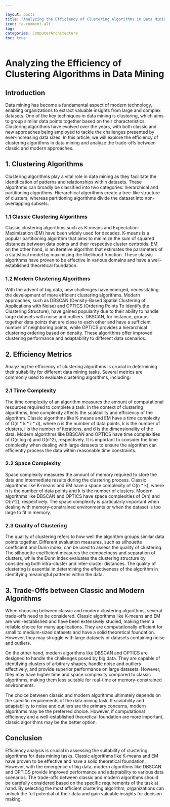 ```yaml
---

layout: posts
title: "Analyzing the Efficiency of Clustering Algorithms in Data Mining"
icon: fa-comment-alt
tag:      
categories: ComputerArchitecture
toc: true
---
```




# Analyzing the Efficiency of Clustering Algorithms in Data Mining

## Introduction
Data mining has become a fundamental aspect of modern technology, enabling organizations to extract valuable insights from large and complex datasets. One of the key techniques in data mining is clustering, which aims to group similar data points together based on their characteristics. Clustering algorithms have evolved over the years, with both classic and new approaches being employed to tackle the challenges presented by ever-increasing data sizes. In this article, we will explore the efficiency of clustering algorithms in data mining and analyze the trade-offs between classic and modern approaches.

## 1. Clustering Algorithms
Clustering algorithms play a vital role in data mining as they facilitate the identification of patterns and relationships within datasets. These algorithms can broadly be classified into two categories: hierarchical and partitioning algorithms. Hierarchical algorithms create a tree-like structure of clusters, whereas partitioning algorithms divide the dataset into non-overlapping subsets.

### 1.1 Classic Clustering Algorithms
Classic clustering algorithms such as K-means and Expectation-Maximization (EM) have been widely used for decades. K-means is a popular partitioning algorithm that aims to minimize the sum of squared distances between data points and their respective cluster centroids. EM, on the other hand, is an iterative algorithm that estimates the parameters of a statistical model by maximizing the likelihood function. These classic algorithms have proven to be effective in various domains and have a well-established theoretical foundation.

### 1.2 Modern Clustering Algorithms
With the advent of big data, new challenges have emerged, necessitating the development of more efficient clustering algorithms. Modern approaches, such as DBSCAN (Density-Based Spatial Clustering of Applications with Noise) and OPTICS (Ordering Points To Identify the Clustering Structure), have gained popularity due to their ability to handle large datasets with noise and outliers. DBSCAN, for instance, groups together data points that are close to each other and have a sufficient number of neighboring points, while OPTICS provides a hierarchical clustering ordering based on density. These algorithms offer improved clustering performance and adaptability to different data scenarios.

## 2. Efficiency Metrics
Analyzing the efficiency of clustering algorithms is crucial in determining their suitability for different data mining tasks. Several metrics are commonly used to evaluate clustering algorithms, including:

### 2.1 Time Complexity
The time complexity of an algorithm measures the amount of computational resources required to complete a task. In the context of clustering algorithms, time complexity affects the scalability and efficiency of the algorithm. Classic algorithms like K-means and EM have a time complexity of O(n * k * i * d), where n is the number of data points, k is the number of clusters, i is the number of iterations, and d is the dimensionality of the data. Modern algorithms like DBSCAN and OPTICS have time complexities of O(n log n) and O(n^2), respectively. It is important to consider the time complexity when dealing with large datasets to ensure the algorithm can efficiently process the data within reasonable time constraints.

### 2.2 Space Complexity
Space complexity measures the amount of memory required to store the data and intermediate results during the clustering process. Classic algorithms like K-means and EM have a space complexity of O(n * k), where n is the number of data points and k is the number of clusters. Modern algorithms like DBSCAN and OPTICS have space complexities of O(n) and O(n^2), respectively. The space complexity is particularly important when dealing with memory-constrained environments or when the dataset is too large to fit in memory.

### 2.3 Quality of Clustering
The quality of clustering refers to how well the algorithm groups similar data points together. Different evaluation measures, such as silhouette coefficient and Dunn index, can be used to assess the quality of clustering. The silhouette coefficient measures the compactness and separation of clusters, while the Dunn index evaluates the clustering structure by considering both intra-cluster and inter-cluster distances. The quality of clustering is essential in determining the effectiveness of the algorithm in identifying meaningful patterns within the data.

## 3. Trade-Offs between Classic and Modern Algorithms
When choosing between classic and modern clustering algorithms, several trade-offs need to be considered. Classic algorithms like K-means and EM are well-established and have been extensively studied, making them a reliable choice for many applications. They are computationally efficient for small to medium-sized datasets and have a solid theoretical foundation. However, they may struggle with large datasets or datasets containing noise and outliers.

On the other hand, modern algorithms like DBSCAN and OPTICS are designed to handle the challenges posed by big data. They are capable of identifying clusters of arbitrary shapes, handle noise and outliers effectively, and provide superior performance on large datasets. However, they may have higher time and space complexity compared to classic algorithms, making them less suitable for real-time or memory-constrained environments.

The choice between classic and modern algorithms ultimately depends on the specific requirements of the data mining task. If scalability and adaptability to noise and outliers are the primary concerns, modern algorithms may be the preferred choice. However, if computational efficiency and a well-established theoretical foundation are more important, classic algorithms may be the better option.

## Conclusion
Efficiency analysis is crucial in assessing the suitability of clustering algorithms for data mining tasks. Classic algorithms like K-means and EM have proven to be effective and have a solid theoretical foundation. However, with the emergence of big data, modern algorithms like DBSCAN and OPTICS provide improved performance and adaptability to various data scenarios. The trade-offs between classic and modern algorithms should be carefully considered based on the specific requirements of the task at hand. By selecting the most efficient clustering algorithm, organizations can unlock the full potential of their data and gain valuable insights for decision-making.